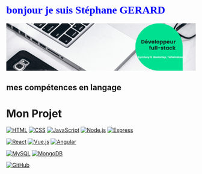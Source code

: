 
# <span style="color:blue; font-family:verdana;">bonjour je suis Stéphane GERARD</span>


<img src="https://github.com/Gerard41330/Stephane-GERARD/blob/main/Developpeur-full-stack.png">

##  mes compétences en langage

# Mon Projet

[![HTML](https://img.shields.io/badge/HTML-5-orange?logo=html5&style=flat-square)](https://www.w3.org/html/)
[![CSS](https://img.shields.io/badge/CSS-3-blue?logo=css3&style=flat-square)](https://www.w3.org/Style/CSS/Overview.en.html)
[![JavaScript](https://img.shields.io/badge/JavaScript-ES6-yellow?logo=javascript&style=flat-square)](https://developer.mozilla.org/en-US/docs/Web/JavaScript)
[![Node.js](https://img.shields.io/badge/Node.js-LTS-green?logo=node.js&style=flat-square)](https://nodejs.org/)
[![Express](https://img.shields.io/badge/Express-4-lightgrey?logo=express&style=flat-square)](https://expressjs.com/)

[![React](https://img.shields.io/badge/React-Latest-blue?logo=react&style=flat-square)](https://reactjs.org/)
[![Vue.js](https://img.shields.io/badge/Vue.js-2-brightgreen?logo=vue.js&style=flat-square)](https://vuejs.org/)
[![Angular](https://img.shields.io/badge/Angular-12-red?logo=angular&style=flat-square)](https://angular.io/)

[![MySQL](https://img.shields.io/badge/MySQL-Latest-blue?logo=mysql&style=flat-square)](https://www.mysql.com/)
[![MongoDB](https://img.shields.io/badge/MongoDB-Latest-green?logo=mongodb&style=flat-square)](https://www.mongodb.com/)

[![GitHub](https://img.shields.io/badge/GitHub-Profile-lightgrey?logo=github&style=flat-square)](https://github.com/yourusername)



